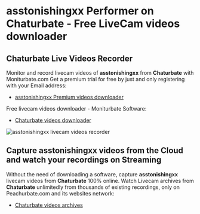 # asstonishingxx Performer on Chaturbate - Free LiveCam videos downloader

## Chaturbate Live Videos Recorder

Monitor and record livecam videos of **asstonishingxx** from **Chaturbate** with Moniturbate.com
Get a premium trial for free by just and only registering with your Email address:
* [asstonishingxx Premium videos downloader](https://moniturbate.com/request-demo-licence-key.html)

Free livecam videos downloader - Moniturbate Software:
* [Chaturbate videos downloader](https://moniturbate.com/moniturbate-download-software.html)

![asstonishingxx livecam videos recorder](https://peachurnet.com/templates/moniturbate-software.png)


## Capture asstonishingxx videos from the Cloud and watch your recordings on Streaming

Without the need of downloading a software, capture **asstonishingxx** livecam videos from **Chaturbate** 100% online.
Watch Livecam archives from **Chaturbate** unlimitedly from thousands of existing recordings, only on Peachurbate.com and its websites network:
* [Chaturbate videos archives](https://peachurnet.com/)